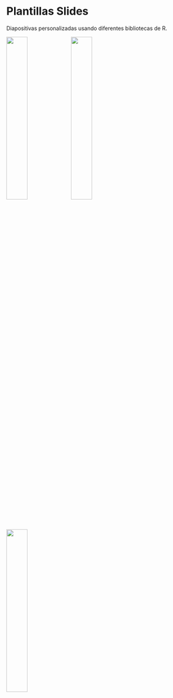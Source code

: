 # Plantillas Slides

Diapositivas personalizadas usando diferentes bibliotecas de R.

<img src="https://user-images.githubusercontent.com/163582/45438104-ea200600-b67b-11e8-80fa-d9f2a99a03b0.png" width="33%" align="left" /><img src="https://bookdown.org/yihui/rmarkdown/images/hex-rmarkdown.png" width="33%" align="left" /><img src="https://encrypted-tbn0.gstatic.com/images?q=tbn:ANd9GcScTAsgajjd1B6wP5z6Bww2fc0Fq7DNrSVhC1LnQAoHRXZj3EAi-w&s" width="33%" align="left" />
